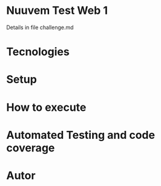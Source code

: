 # Nuuvem Test Web 1
Details in file challenge.md

# Tecnologies

# Setup

# How to execute

# Automated Testing and code coverage


# Autor
